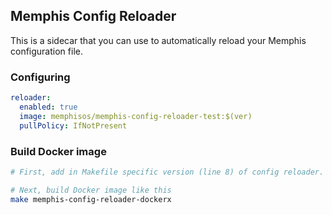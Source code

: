 ## Memphis Config Reloader

This is a sidecar that you can use to automatically reload your Memphis configuration file.

### Configuring

```yaml
reloader:
  enabled: true
  image: memphisos/memphis-config-reloader-test:$(ver)
  pullPolicy: IfNotPresent
```

### Build Docker image

```sh
# First, add in Makefile specific version (line 8) of config reloader.

# Next, build Docker image like this
make memphis-config-reloader-dockerx
```
